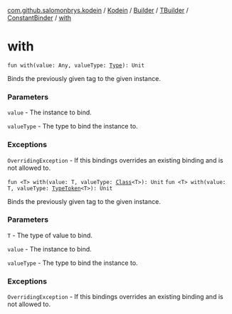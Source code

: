 [com.github.salomonbrys.kodein](../../../../index.md) / [Kodein](../../../index.md) / [Builder](../../index.md) / [TBuilder](../index.md) / [ConstantBinder](index.md) / [with](.)

# with

`fun with(value: Any, valueType: `[`Type`](http://docs.oracle.com/javase/6/docs/api/java/lang/reflect/Type.html)`): Unit`

Binds the previously given tag to the given instance.

### Parameters

`value` - The instance to bind.

`valueType` - The type to bind the instance to.

### Exceptions

`OverridingException` - If this bindings overrides an existing binding and is not allowed to.

`fun <T> with(value: T, valueType: `[`Class`](http://docs.oracle.com/javase/6/docs/api/java/lang/Class.html)`<T>): Unit`
`fun <T> with(value: T, valueType: `[`TypeToken`](../../../../-type-token/index.md)`<T>): Unit`

Binds the previously given tag to the given instance.

### Parameters

`T` - The type of value to bind.

`value` - The instance to bind.

`valueType` - The type to bind the instance to.

### Exceptions

`OverridingException` - If this bindings overrides an existing binding and is not allowed to.
